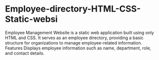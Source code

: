 # Employee-directory-HTML-CSS-Static-websi
Employee Management Website is a static web application built using only HTML and CSS. It serves as an employee directory, providing a basic structure for organizations to manage employee-related information.  Features Displays employee information such as name, department, role, and contact details.
